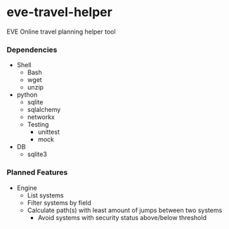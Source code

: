 eve-travel-helper
=================
EVE Online travel planning helper tool

### Dependencies
* Shell
    * Bash
    * wget
    * unzip
* python
    * sqlite
    * sqlalchemy
    * networkx
    * Testing
        * unittest
        * mock
* DB
    * sqlite3

### Planned Features

* Engine
    * List systems
    * Filter systems by field
    * Calculate path(s) with least amount of jumps between two systems
       * Avoid systems with security status above/below threshold
